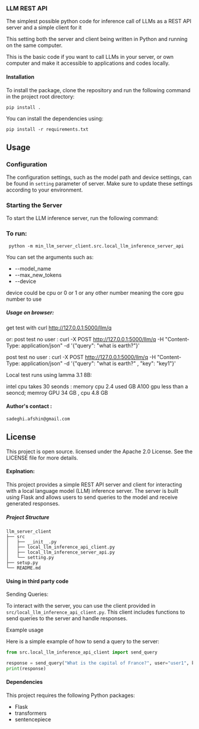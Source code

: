 ### LLM REST API

 The simplest possible python code for inference call of LLMs as a REST API server and a simple client for it
 
 This setting  both the server and client being written in Python and running on the same computer.

 This is the basic code if you want to call LLMs in your server, or own computer and make it accessible to applications and codes locally.




#### Installation

To install the package, clone the repository and run the following command in the project root directory:

```
pip install .
```
You can install the dependencies using:

```
pip install -r requirements.txt
```



## Usage


### Configuration

The configuration settings, such as the model path and device settings, can be found in `setting` parameter of server. Make sure to update these settings according to your environment.


### Starting the Server

To start the LLM inference server, run the following command:



### To run:

```
 python -m min_llm_server_client.src.local_llm_inference_server_api
```
You can set the arguments such as:  
-  --model_name  
- --max_new_tokens  
- --device  

 device could be cpu or 0 or 1 or any other number meaning the core gpu number to use

##### Usage on browser:

 get test with curl http://127.0.0.1:5000/llm/q

or: 
post test no user : curl -X POST http://127.0.0.1:5000/llm/q  -H "Content-Type: application/json" -d '{"query": "what is earth?"}'

post test no user : curl -X POST http://127.0.0.1:5000/llm/q  -H "Content-Type: application/json" -d '{"query": "what is earth?" , "key": "key1"}'


Local test runs using lamma 3.1 8B:

intel cpu takes 30 seonds : memory cpu 2.4 used GB
A100 gpu less than a seoncd; memroy GPU 34 GB , cpu  4.8 GB

#### Author's contact : 
```
sadeghi.afshin@gmail.com
```

## License

This project is open source. licensed under the Apache 2.0 License. See the LICENSE file for more details.


#### Explnation:
This project provides a simple REST API server and client for interacting with a local language model (LLM) inference server. The server is built using Flask and allows users to send queries to the model and receive generated responses.

##### Project Structure

```
llm_server_client
├── src
│   ├── __init__.py
│   ├── local_llm_inference_api_client.py
│   ├── local_llm_inference_server_api.py
│   └── setting.py
├── setup.py
└── README.md
```


#### Using in third party code 

Sending Queries:  

To interact with the server, you can use the client provided in `src/local_llm_inference_api_client.py`. This client includes functions to send queries to the server and handle responses.

Example usage 

Here is a simple example of how to send a query to the server:

```python
from src.local_llm_inference_api_client import send_query

response = send_query("What is the capital of France?", user="user1", key="key1")
print(response)
```

#### Dependencies

This project requires the following Python packages:

- Flask
- transformers
- sentencepiece

